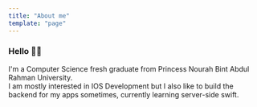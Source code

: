 ```yaml
---
title: "About me"
template: "page"
---
```


<H3> Hello 👋🏼 </H3>
I'm a Computer Science fresh graduate from Princess Nourah Bint Abdul Rahman University. </br>
I am mostly interested in IOS Development but I also like to build the backend for my apps sometimes, currently learning server-side swift.

